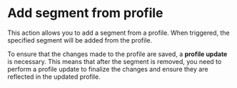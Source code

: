 # Add segment from profile

This action allows you to add a segment from a profile. When triggered, the specified segment will be added from
the profile.

To ensure that the changes made to the profile are saved, a __profile update__ is necessary. This means that after the
segment is removed, you need to perform a profile update to finalize the changes and ensure they are reflected in the
updated profile.

